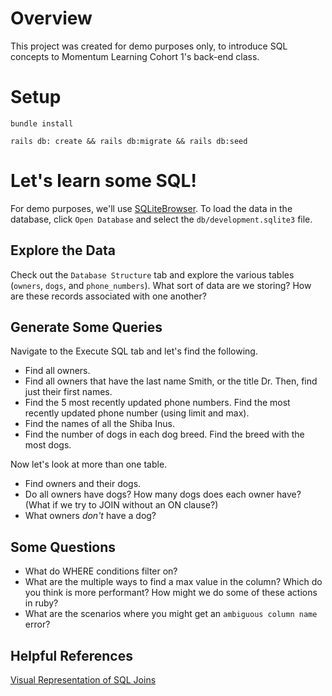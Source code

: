 # Overview

This project was created for demo purposes only, to introduce SQL concepts to Momentum Learning Cohort 1's back-end class.

# Setup

```
bundle install
```

```
rails db: create && rails db:migrate && rails db:seed
```

# Let's learn some SQL!

For demo purposes, we'll use [SQLiteBrowser](https://sqlitebrowser.org/). To load the data in the database, click `Open Database` and select the `db/development.sqlite3` file.

## Explore the Data

Check out the `Database Structure` tab and explore the various tables (`owners`, `dogs`, and `phone_numbers`). What sort of data are we storing? How are these records associated with one another?

## Generate Some Queries

Navigate to the Execute SQL tab and let's find the following.

* Find all owners.
* Find all owners that have the last name Smith, or the title Dr. Then, find just their first names.
* Find the 5 most recently updated phone numbers. Find the most recently updated phone number (using limit and max).
* Find the names of all the Shiba Inus.
* Find the number of dogs in each dog breed. Find the breed with the most dogs.

Now let's look at more than one table.

* Find owners and their dogs.
* Do all owners have dogs? How many dogs does each owner have?  (What if we try to JOIN without an ON clause?)
* What owners _don't_ have a dog?

## Some Questions
* What do WHERE conditions filter on?
* What are the multiple ways to find a max value in the column? Which do you think is more performant? How might we do some of these actions in ruby?
* What are the scenarios where you might get an `ambiguous column name` error?

## Helpful References

[Visual Representation of SQL Joins](https://www.codeproject.com/Articles/33052/Visual-Representation-of-SQL-Joins)






